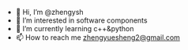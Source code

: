- 👋 Hi, I’m @zhengysh
- 👀 I’m interested in software components
- 🌱 I’m currently learning c++&python
- 📫 How to reach me zhengyuesheng2@gmail.com

<!---
zhengysh/zhengysh is a ✨ special ✨ repository because its `README.md` (this file) appears on your GitHub profile.
You can click the Preview link to take a look at your changes.
--->
